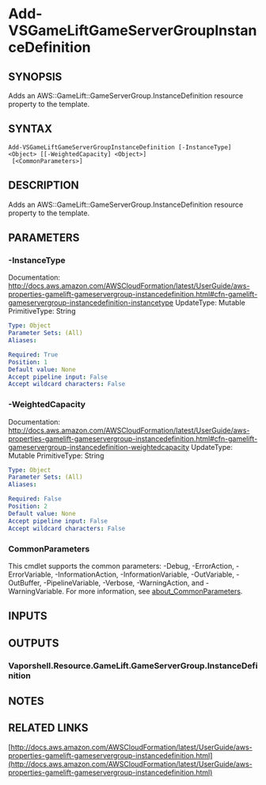 # Add-VSGameLiftGameServerGroupInstanceDefinition

## SYNOPSIS
Adds an AWS::GameLift::GameServerGroup.InstanceDefinition resource property to the template.

## SYNTAX

```
Add-VSGameLiftGameServerGroupInstanceDefinition [-InstanceType] <Object> [[-WeightedCapacity] <Object>]
 [<CommonParameters>]
```

## DESCRIPTION
Adds an AWS::GameLift::GameServerGroup.InstanceDefinition resource property to the template.

## PARAMETERS

### -InstanceType
Documentation: http://docs.aws.amazon.com/AWSCloudFormation/latest/UserGuide/aws-properties-gamelift-gameservergroup-instancedefinition.html#cfn-gamelift-gameservergroup-instancedefinition-instancetype
UpdateType: Mutable
PrimitiveType: String

```yaml
Type: Object
Parameter Sets: (All)
Aliases:

Required: True
Position: 1
Default value: None
Accept pipeline input: False
Accept wildcard characters: False
```

### -WeightedCapacity
Documentation: http://docs.aws.amazon.com/AWSCloudFormation/latest/UserGuide/aws-properties-gamelift-gameservergroup-instancedefinition.html#cfn-gamelift-gameservergroup-instancedefinition-weightedcapacity
UpdateType: Mutable
PrimitiveType: String

```yaml
Type: Object
Parameter Sets: (All)
Aliases:

Required: False
Position: 2
Default value: None
Accept pipeline input: False
Accept wildcard characters: False
```

### CommonParameters
This cmdlet supports the common parameters: -Debug, -ErrorAction, -ErrorVariable, -InformationAction, -InformationVariable, -OutVariable, -OutBuffer, -PipelineVariable, -Verbose, -WarningAction, and -WarningVariable. For more information, see [about_CommonParameters](http://go.microsoft.com/fwlink/?LinkID=113216).

## INPUTS

## OUTPUTS

### Vaporshell.Resource.GameLift.GameServerGroup.InstanceDefinition
## NOTES

## RELATED LINKS

[http://docs.aws.amazon.com/AWSCloudFormation/latest/UserGuide/aws-properties-gamelift-gameservergroup-instancedefinition.html](http://docs.aws.amazon.com/AWSCloudFormation/latest/UserGuide/aws-properties-gamelift-gameservergroup-instancedefinition.html)

